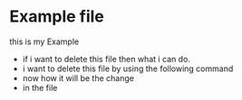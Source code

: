# Example file
this is my Example
* if i want to delete this file then what i can do. 
* i want to delete this file by using the following command
* now how it will be the change
* in the file